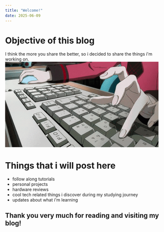 ```yaml
---
title: "Welcome!"
date: 2025-06-09
---
```


# Objective of this blog

I think the more you share the better, so i decided to share the things i'm working on.
![](/resources/images/gif/anime_keyboard_typing.gif)
# Things that i will post here
<ul>
<li>follow along tutorials</li>
<li>personal projects</li>
<li>hardware reviews</li>
<li>cool tech related things i discover during my studying journey</li>
<li>updates about what i'm learning</li>
</ul>



## Thank you very much for reading and visiting my blog!